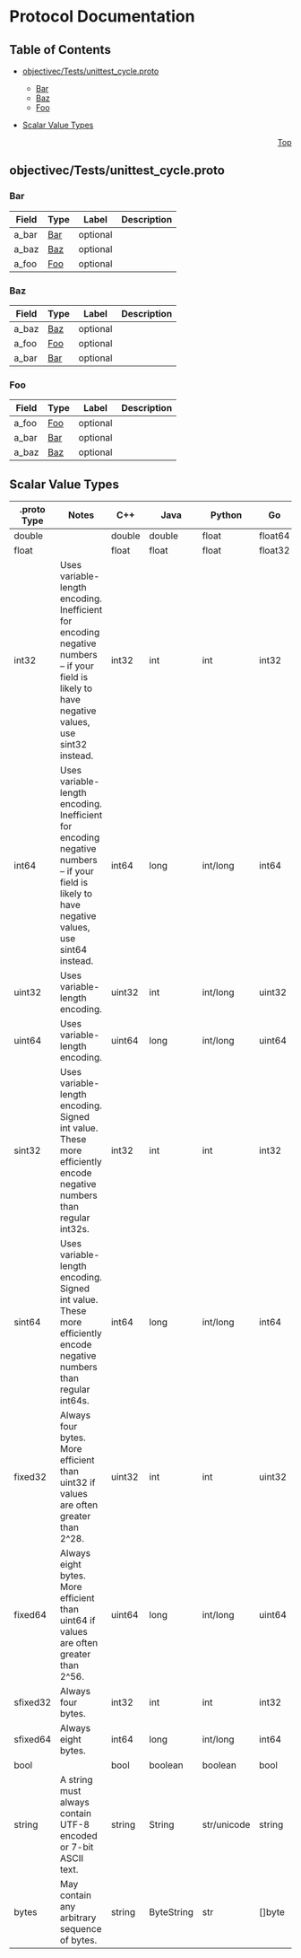 # Protocol Documentation
<a name="top"></a>

## Table of Contents

- [objectivec/Tests/unittest_cycle.proto](#objectivec_Tests_unittest_cycle-proto)
    - [Bar](#objc-protobuf-tests-cycle-Bar)
    - [Baz](#objc-protobuf-tests-cycle-Baz)
    - [Foo](#objc-protobuf-tests-cycle-Foo)
  
- [Scalar Value Types](#scalar-value-types)



<a name="objectivec_Tests_unittest_cycle-proto"></a>
<p align="right"><a href="#top">Top</a></p>

## objectivec/Tests/unittest_cycle.proto



<a name="objc-protobuf-tests-cycle-Bar"></a>

### Bar



| Field | Type | Label | Description |
| ----- | ---- | ----- | ----------- |
| a_bar | [Bar](#objc-protobuf-tests-cycle-Bar) | optional |  |
| a_baz | [Baz](#objc-protobuf-tests-cycle-Baz) | optional |  |
| a_foo | [Foo](#objc-protobuf-tests-cycle-Foo) | optional |  |






<a name="objc-protobuf-tests-cycle-Baz"></a>

### Baz



| Field | Type | Label | Description |
| ----- | ---- | ----- | ----------- |
| a_baz | [Baz](#objc-protobuf-tests-cycle-Baz) | optional |  |
| a_foo | [Foo](#objc-protobuf-tests-cycle-Foo) | optional |  |
| a_bar | [Bar](#objc-protobuf-tests-cycle-Bar) | optional |  |






<a name="objc-protobuf-tests-cycle-Foo"></a>

### Foo



| Field | Type | Label | Description |
| ----- | ---- | ----- | ----------- |
| a_foo | [Foo](#objc-protobuf-tests-cycle-Foo) | optional |  |
| a_bar | [Bar](#objc-protobuf-tests-cycle-Bar) | optional |  |
| a_baz | [Baz](#objc-protobuf-tests-cycle-Baz) | optional |  |





 

 

 

 



## Scalar Value Types

| .proto Type | Notes | C++ | Java | Python | Go | C# | PHP | Ruby |
| ----------- | ----- | --- | ---- | ------ | -- | -- | --- | ---- |
| <a name="double" /> double |  | double | double | float | float64 | double | float | Float |
| <a name="float" /> float |  | float | float | float | float32 | float | float | Float |
| <a name="int32" /> int32 | Uses variable-length encoding. Inefficient for encoding negative numbers – if your field is likely to have negative values, use sint32 instead. | int32 | int | int | int32 | int | integer | Bignum or Fixnum (as required) |
| <a name="int64" /> int64 | Uses variable-length encoding. Inefficient for encoding negative numbers – if your field is likely to have negative values, use sint64 instead. | int64 | long | int/long | int64 | long | integer/string | Bignum |
| <a name="uint32" /> uint32 | Uses variable-length encoding. | uint32 | int | int/long | uint32 | uint | integer | Bignum or Fixnum (as required) |
| <a name="uint64" /> uint64 | Uses variable-length encoding. | uint64 | long | int/long | uint64 | ulong | integer/string | Bignum or Fixnum (as required) |
| <a name="sint32" /> sint32 | Uses variable-length encoding. Signed int value. These more efficiently encode negative numbers than regular int32s. | int32 | int | int | int32 | int | integer | Bignum or Fixnum (as required) |
| <a name="sint64" /> sint64 | Uses variable-length encoding. Signed int value. These more efficiently encode negative numbers than regular int64s. | int64 | long | int/long | int64 | long | integer/string | Bignum |
| <a name="fixed32" /> fixed32 | Always four bytes. More efficient than uint32 if values are often greater than 2^28. | uint32 | int | int | uint32 | uint | integer | Bignum or Fixnum (as required) |
| <a name="fixed64" /> fixed64 | Always eight bytes. More efficient than uint64 if values are often greater than 2^56. | uint64 | long | int/long | uint64 | ulong | integer/string | Bignum |
| <a name="sfixed32" /> sfixed32 | Always four bytes. | int32 | int | int | int32 | int | integer | Bignum or Fixnum (as required) |
| <a name="sfixed64" /> sfixed64 | Always eight bytes. | int64 | long | int/long | int64 | long | integer/string | Bignum |
| <a name="bool" /> bool |  | bool | boolean | boolean | bool | bool | boolean | TrueClass/FalseClass |
| <a name="string" /> string | A string must always contain UTF-8 encoded or 7-bit ASCII text. | string | String | str/unicode | string | string | string | String (UTF-8) |
| <a name="bytes" /> bytes | May contain any arbitrary sequence of bytes. | string | ByteString | str | []byte | ByteString | string | String (ASCII-8BIT) |

